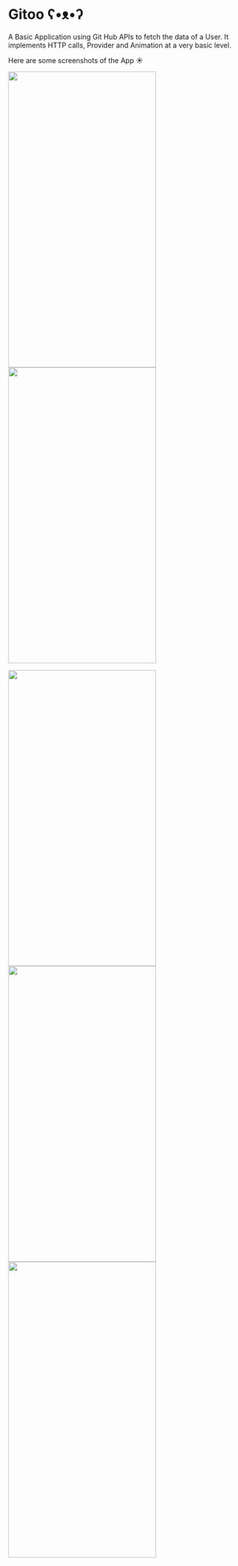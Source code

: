 # Gitoo ʕ•ᴥ•ʔ

A Basic Application using Git Hub APIs to fetch the data of a User. It implements HTTP calls, Provider and Animation at a very basic level. 

Here are some screenshots of the App ☀️ 

<img src="https://user-images.githubusercontent.com/62766656/113477079-3a128280-949d-11eb-8d22-75e5f9602578.png" width="300" height="600"> <img src="https://user-images.githubusercontent.com/62766656/113477080-3aab1900-949d-11eb-903d-8b5c6084436b.png" width="300" height="600"> 


<img src="https://user-images.githubusercontent.com/62766656/113477082-3c74dc80-949d-11eb-8a28-6e6ec7916d86.png" width="300" height="600">  <img src="https://user-images.githubusercontent.com/62766656/113477083-3d0d7300-949d-11eb-8237-46da7a1f0f36.png" width="300" height="600"> <img src="https://user-images.githubusercontent.com/62766656/113477078-3848bf00-949d-11eb-89e5-020faa8bcbb0.png" width="300" height="600"> 

